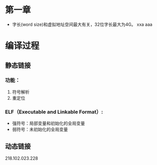 # 第一章
* 字长(word size)和虚拟地址空间最大有关，32位字长最大为4G。
xxa
aaa
# 编译过程

## 静态链接
### 功能：
1. 符号解析
2. 重定位
### ELF（Executable and Linkable Format）:

* 强符号：局部变量和初始化的全局变量
* 弱符号：未初始化的全局变量
## 动态链接 


218.102.023.228